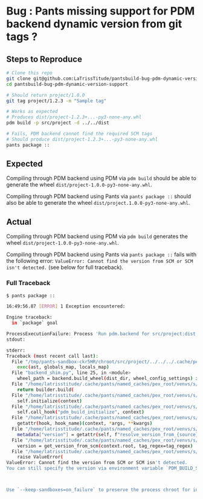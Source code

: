 # Bug : Pants missing support for PDM backend dynamic version from git tags ?

## Steps to Reproduce

```sh
# Clone this repo
git clone git@github.com:LaTrissTitude/pantsbuild-bug-pdm-dynamic-version-support.git
cd pantsbuild-bug-pdm-dynamic-version-support

# Should return project/1.0.0
git tag project/1.2.3 -m "Sample tag"

# Works as expected
# Produces dist/project-1.2.3+...-py3-none-any.whl
pdm build -p src/project -d ../../dist

# Fails, PDM backend cannot find the required SCM tags
# Should produce dist/project-1.2.3+...-py3-none-any.whl
pants package ::
```

## Expected

Compiling through PDM backend using PDM via `pdm build` should be able to generate the wheel `dist/project-1.0.0-py3-none-any.whl`.

Compiling through PDM backend using Pants via `pants package ::`  should also be able to generate the wheel `dist/project.1.0.0-py3-none-any.whl`.

## Actual

Compiling through PDM backend using PDM via `pdm build` generates the wheel `dist/project-1.0.0-py3-none-any.whl`.

Compiling through PDM backend using Pants via `pants package ::` fails with the following error: `ValueError: Cannot find the version from SCM or SCM isn't detected.` (see below for full traceback).



### Full Traceback
```sh
$ pants package ::

16:49:56.87 [ERROR] 1 Exception encountered:

Engine traceback:
  in `package` goal

ProcessExecutionFailure: Process 'Run pdm.backend for src/project:dist' failed with exit code 1.
stdout:

stderr:
Traceback (most recent call last):
  File "/tmp/pants-sandbox-ckr5HR/chroot/src/project/../../../.cache/pex_root/venvs/39b8f0fe2bb93037b00f78bff533ef34fecaa5b6/5985ed09b49a653d6596b0e14d134c5456cf1a9f/pex", line 263, in <module>
    exec(ast, globals_map, locals_map)
  File "backend_shim.py", line 25, in <module>
    wheel_path = backend.build_wheel(dist_dir, wheel_config_settings) if build_wheel else None
  File "/home/latrisstitude/.cache/pants/named_caches/pex_root/venvs/s/28aea897/venv/lib/python3.10/site-packages/pdm/backend/__init__.py", line 54, in build_wheel
    return builder.build(
  File "/home/latrisstitude/.cache/pants/named_caches/pex_root/venvs/s/28aea897/venv/lib/python3.10/site-packages/pdm/backend/base.py", line 213, in build
    self.initialize(context)
  File "/home/latrisstitude/.cache/pants/named_caches/pex_root/venvs/s/28aea897/venv/lib/python3.10/site-packages/pdm/backend/base.py", line 180, in initialize
    self.call_hook("pdm_build_initialize", context)
  File "/home/latrisstitude/.cache/pants/named_caches/pex_root/venvs/s/28aea897/venv/lib/python3.10/site-packages/pdm/backend/base.py", line 138, in call_hook
    getattr(hook, hook_name)(context, *args, **kwargs)
  File "/home/latrisstitude/.cache/pants/named_caches/pex_root/venvs/s/28aea897/venv/lib/python3.10/site-packages/pdm/backend/hooks/version/__init__.py", line 69, in pdm_build_initialize
    metadata["version"] = getattr(self, f"resolve_version_from_{source}")(
  File "/home/latrisstitude/.cache/pants/named_caches/pex_root/venvs/s/28aea897/venv/lib/python3.10/site-packages/pdm/backend/hooks/version/__init__.py", line 98, in resolve_version_from_scm
    version = get_version_from_scm(context.root, tag_regex=tag_regex)
  File "/home/latrisstitude/.cache/pants/named_caches/pex_root/venvs/s/28aea897/venv/lib/python3.10/site-packages/pdm/backend/hooks/version/scm.py", line 336, in get_version_from_scm
    raise ValueError(
ValueError: Cannot find the version from SCM or SCM isn't detected.
You can still specify the version via environment variable `PDM_BUILD_SCM_VERSION`.



Use `--keep-sandboxes=on_failure` to preserve the process chroot for inspection.
```
